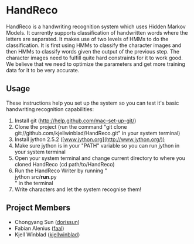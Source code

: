 HandReco
========
HandReco is a handwriting recognition system which uses Hidden Markov Models. It currently supports classification of handwritten words where the letters are separated. It makes use of two levels of HMMs to do the classification. It is first using HMMs to classify the character images and then HMMs to classify words given the output of the previous step. The character images need to fulfill quite hard constraints for it to work good. We believe that we need to optimize the parameters and get more training data for it to be very accurate.

Usage
-----
These instructions help you set up the system so you can test it's basic handwriting recognition capabilities:

1.  Install git (http://help.github.com/mac-set-up-git/)
2.  Clone the project (run the command "git clone git://github.com/kjellwinblad/HandReco.git" in your system terminal)
3.  Install jython 2.5.2 ([www.jython.org](http://www.jython.org/))
4.  Make sure jython is in your "PATH" variable so you can run jython in your system terminal
5.  Open your system terminal and change current directory to where you cloned HandReco (cd path/to/HandReco)
6.  Run the HandReco Writer by running "<div>jython src/__run__.py</div>" in the terminal
7.  Write characters and let the system recognise them!


Project Members
---------------
*   Chongyang Sun ([dorissun](http://github.com/dorissun))
*   Fabian Alenius ([faal](http://github.com/faal))
*   Kjell Winblad ([kjellwinblad](http://github.com/kjellwinblad))
